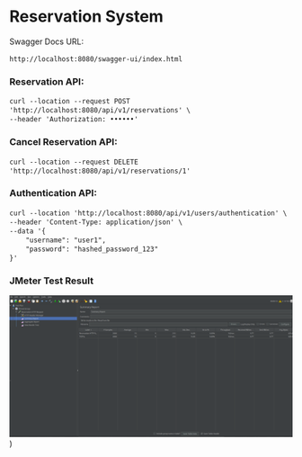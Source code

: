 # Reservation System

Swagger Docs URL:
```
http://localhost:8080/swagger-ui/index.html
```

### Reservation API:
```
curl --location --request POST 'http://localhost:8080/api/v1/reservations' \
--header 'Authorization: ••••••'
```

### Cancel Reservation API:
```
curl --location --request DELETE 'http://localhost:8080/api/v1/reservations/1'
```

### Authentication API:
```
curl --location 'http://localhost:8080/api/v1/users/authentication' \
--header 'Content-Type: application/json' \
--data '{
    "username": "user1",
    "password": "hashed_password_123"
}'
```

### JMeter Test Result

![JMeter Result](https://github.com/sepideh-vaziry/reservation/blob/develop/files/jmeter-result.png?raw=true))